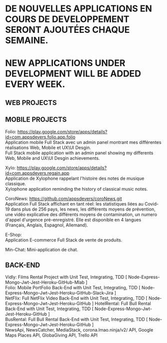 # DE NOUVELLES APPLICATIONS EN COURS DE DEVELOPPEMENT SERONT AJOUTÉES CHAQUE SEMAINE.
# NEW APPLICATIONS UNDER DEVELOPMENT WILL BE ADDED EVERY WEEK.


## WEB PROJECTS ###

## MOBILE PROJECTS ###
Folio: https://play.google.com/store/apps/details?id=com.appsdevers.folio.app.folio   
  Application mobile Full Stack avec un admin panel montrant mes différentes réalisations Web, Mobile et UX\UI Desgin.   
  Full Stack mobile application with an admin panel showing my differents Web, Mobile and UX\UI Desgin achievements.

Xylo: https://play.google.com/store/apps/details?id=com.appsdevers.regain.app  
    Application de Xylophone rappelant l'histoire des notes de musique classique.   
       Xylophone application reminding the history of classical music notes.

CoroNews: https://github.com/appsdevers/coroNews.git  
           Application Full Stack affichant en tant réel:  les statistiques liées au Covid-19 dans plus de 256 pays, les news, les différents moyens de prévention, une vidéo explicative des différents moyens de contamination, un numero  d'appel d'urgence pré-enregistré. Elle est disponible en 4 langues (Français, Anglais, Espagnol, Allemand).

E-Shop:   
     Application E-commerce Full Stack de vente de produits.
     
Min-Chat:
     Mini-application de chat.

## BACK-END
Vidly: Films Rental Project with Unit Test, Integrating, TDD [ Node-Express-Mongo-Jwt-Jest-Heroku-GitHub-Mlab ]   
Folio: Mobile PortFolio Back-End with Unit Test, Integrating, TDD      [ Node-Express-Mongo-Jwt-Jest-Heroku-GitHub-Slack-Jira ]   
NetFlix: Full NetFlix Video Back-End with Unit Test, Integrating, TDD [ Node-Express-Mongo-Jwt-Jest-Heroku-GitHub ]
HotelRental: Full Bull Rental Back-End with Unit Test, Integrating, TDD [ Node-Express-Mongo-Jwt-Jest-Heroku-GitHub ]   
BusRental: Full Bull Rental Back-End with Unit Test, Integrating, TDD [ Node-Express-Mongo-Jwt-Jest-Heroku-GitHub ]   
NewsApi, NewsCatcher, MediaStack, corona.lmao.ninja/v2/ API, Google Maps Places API, GlobaGiving API, Trello API

